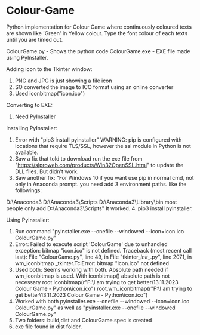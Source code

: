 # Colour-Game
Python implementation for Colour Game where continuously coloured texts are shown like 'Green' in Yellow colour. Type the font colour of each texts until you are timed out.

ColourGame.py - Shows the python code
ColourGame.exe - EXE file made using PyInstaller.

Adding icon to the Tkinter window:
1. PNG and JPG is just showing a file icon
2. SO converted the image to ICO format using an online converter
3. Used iconbitmap("icon.ico")

Converting to EXE:
1. Need PyInstaller

Installing PyInstaller:
1. Error with "pip3 install pyinstaller"
WARNING: pip is configured with locations that require TLS/SSL, however the ssl module in Python is not available.
2. Saw a fix that told to download run the exe file from "https://slproweb.com/products/Win32OpenSSL.html" to update the DLL files. But didn't work.
3. Saw another fix: "For Windows 10 if you want use pip in normal cmd, not only in Anaconda prompt. you need add 3 environment paths. like the followings:

D:\Anaconda3 
D:\Anaconda3\Scripts
D:\Anaconda3\Library\bin 
most people only add D:\Anaconda3\Scripts"
It worked.
4. pip3 install pyinstaller.

Using PyInstaller:
1. Run command "pyinstaller.exe --onefile --windowed --icon=icon.ico ColourGame.py"
2. Error:
Failed to execute script 'ColourGame' due to unhandled exception: bitmap "icon.ico" is not defined.
Traceback (most recent call last):
  File "ColourGame.py", line 49, in <module>
  File "tkinter\__init__.py", line 2071, in wm_iconbitmap
_tkinter.TclError: bitmap "icon.ico" not defined
3. Used both: Seems working with both. Absolute path needed if wm_iconbitmap is used. With iconbitmap() absolute path is not necessary
root.iconbitmap(r"F:\I am trying to get better\13.11.2023 Colour Game - Python\icon.ico")
root.wm_iconbitmap(r"F:\I am trying to get better\13.11.2023 Colour Game - Python\icon.ico")
4. Worked with both pyinstaller.exe --onefile --windowed --icon=icon.ico ColourGame.py" as well as "pyinstaller.exe --onefile --windowed ColourGame.py"
5. Two folders: build,dist and ColourGame.spec is created
6. exe file found in dist folder.
